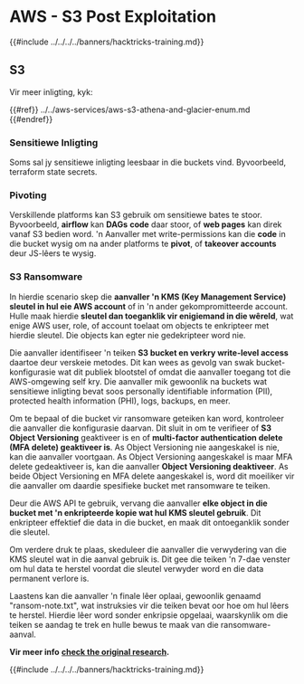 # AWS - S3 Post Exploitation

{{#include ../../../../banners/hacktricks-training.md}}

## S3

Vir meer inligting, kyk:

{{#ref}}
../../aws-services/aws-s3-athena-and-glacier-enum.md
{{#endref}}

### Sensitiewe Inligting

Soms sal jy sensitiewe inligting leesbaar in die buckets vind. Byvoorbeeld, terraform state secrets.

### Pivoting

Verskillende platforms kan S3 gebruik om sensitiewe bates te stoor.\
Byvoorbeeld, **airflow** kan **DAGs** **code** daar stoor, of **web pages** kan direk vanaf S3 bedien word. 'n Aanvaller met write-permissions kan die **code** in die bucket wysig om na ander platforms te **pivot**, of **takeover accounts** deur JS-lêers te wysig.

### S3 Ransomware

In hierdie scenario skep die **aanvaller 'n KMS (Key Management Service) sleutel in hul eie AWS account** of in 'n ander gekompromitteerde account. Hulle maak hierdie **sleutel dan toeganklik vir enigiemand in die wêreld**, wat enige AWS user, role, of account toelaat om objects te enkripteer met hierdie sleutel. Die objects kan egter nie gedekripteer word nie.

Die aanvaller identifiseer 'n teiken **S3 bucket en verkry write-level access** daartoe deur verskeie metodes. Dit kan wees as gevolg van swak bucket-konfigurasie wat dit publiek blootstel of omdat die aanvaller toegang tot die AWS-omgewing self kry. Die aanvaller mik gewoonlik na buckets wat sensitiewe inligting bevat soos personally identifiable information (PII), protected health information (PHI), logs, backups, en meer.

Om te bepaal of die bucket vir ransomware geteiken kan word, kontroleer die aanvaller die konfigurasie daarvan. Dit sluit in om te verifieer of **S3 Object Versioning** geaktiveer is en of **multi-factor authentication delete (MFA delete) geaktiveer is**. As Object Versioning nie aangeskakel is nie, kan die aanvaller voortgaan. As Object Versioning aangeskakel is maar MFA delete gedeaktiveer is, kan die aanvaller **Object Versioning deaktiveer**. As beide Object Versioning en MFA delete aangeskakel is, word dit moeiliker vir die aanvaller om daardie spesifieke bucket met ransomware te teiken.

Deur die AWS API te gebruik, vervang die aanvaller **elke object in die bucket met 'n enkripteerde kopie wat hul KMS sleutel gebruik**. Dit enkripteer effektief die data in die bucket, en maak dit ontoeganklik sonder die sleutel.

Om verdere druk te plaas, skeduleer die aanvaller die verwydering van die KMS sleutel wat in die aanval gebruik is. Dit gee die teiken 'n 7-dae venster om hul data te herstel voordat die sleutel verwyder word en die data permanent verlore is.

Laastens kan die aanvaller 'n finale lêer oplaai, gewoonlik genaamd "ransom-note.txt", wat instruksies vir die teiken bevat oor hoe om hul lêers te herstel. Hierdie lêer word sonder enkripsie opgelaai, waarskynlik om die teiken se aandag te trek en hulle bewus te maak van die ransomware-aanval.

**Vir meer info** [**check the original research**](https://rhinosecuritylabs.com/aws/s3-ransomware-part-1-attack-vector/)**.**

{{#include ../../../../banners/hacktricks-training.md}}
